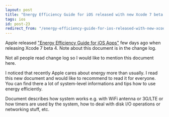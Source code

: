 ```yaml
---
layout: post
title: "Energy Efficiency Guide for iOS released with new Xcode 7 beta 4"
tags: ios
id: post-23
redirect_from: "/energy-efficiency-guide-for-ios-released-with-new-xcode-7-beta-4/"
---
```

Apple released ["Energy Efficiency Guide for iOS Apps"][docs] few days ago when
releasing Xcode 7 beta 4. Note about this document is in the change log.

Not all people read change log so I would like to mention this document here.

I noticed that recently Apple cares about energy more than usually. I read this
new document and would like to recommend to read it for everyone. You can find
there a lot of system-level informations and tips how to use energy efficiently.

Document describes how system works e.g. with WiFi antenna or 3G/LTE or how
timers are used by the system, how to deal with disk I/O operations or
networking stuff, etc.

[docs]: https://developer.apple.com/library/prerelease/ios/documentation/Performance/Conceptual/EnergyGuide-iOS/index.html#//apple_ref/doc/uid/TP40015243-CH3-SW1
